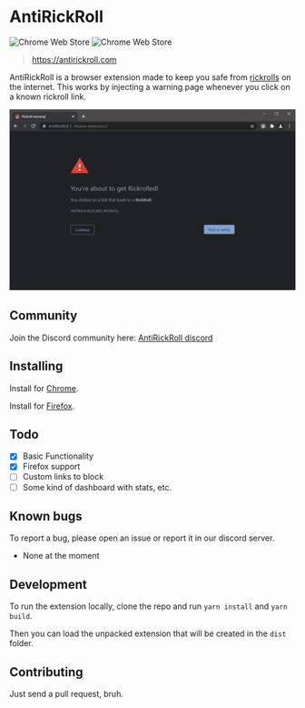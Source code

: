 # AntiRickRoll

![Chrome Web Store](https://img.shields.io/chrome-web-store/users/mpnckpmpddjcgkpjkmmakcamjhceadne)
![Chrome Web Store](https://img.shields.io/chrome-web-store/rating/mpnckpmpddjcgkpjkmmakcamjhceadne)

> <https://antirickroll.com>

AntiRickRoll is a browser extension made to keep you safe from [rickrolls](https://www.urbandictionary.com/define.php?term=Rick%20Roll) on the internet.
This works by injecting a warning page whenever you click on a known rickroll link.

![AntiRickRoll example](readme/screenshot_dark.png)

## Community

Join the Discord community here: [AntiRickRoll discord](https://discord.gg/y7jCZCX2Bz)

## Installing

Install for [Chrome](https://chrome.google.com/webstore/detail/antirickroll/mpnckpmpddjcgkpjkmmakcamjhceadne/).

Install for [Firefox](https://addons.mozilla.org/en-US/firefox/addon/antirickroll/).

## Todo

- [x] Basic Functionality
- [x] Firefox support
- [ ] Custom links to block
- [ ] Some kind of dashboard with stats, etc.

## 

## Known bugs

To report a bug, please open an issue or report it in our discord server.

- None at the moment

## Development

To run the extension locally, clone the repo and run `yarn install` and `yarn build`.

Then you can load the unpacked extension that will be created in the `dist` folder.

## Contributing

Just send a pull request, bruh.
